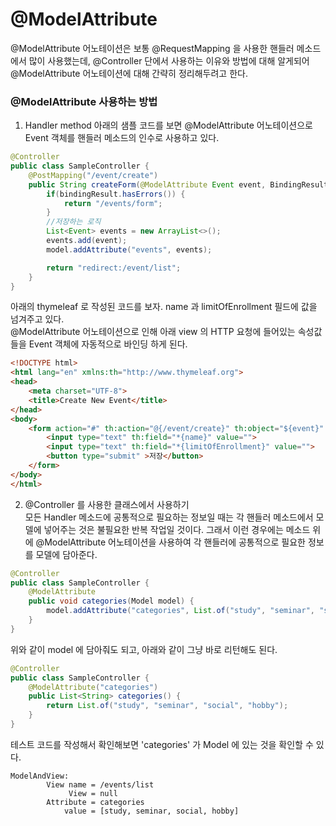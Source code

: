 # @ModelAttribute
@ModelAttribute 어노테이션은 보통 @RequestMapping 을 사용한 핸들러 메소드에서 많이 사용했는데, @Controller 단에서 사용하는 이유와 방법에 대해 알게되어 @ModelAttribute 어노테이션에 대해 간략히 정리해두려고 한다.

### @ModelAttribute 사용하는 방법
1. Handler method
아래의 샘플 코드를 보면 @ModelAttribute 어노테이션으로 Event 객체를 핸들러 메소드의 인수로 사용하고 있다.
```java
@Controller
public class SampleController {
    @PostMapping("/event/create")
    public String createForm(@ModelAttribute Event event, BindingResult bindingResult, Model model) {
        if(bindingResult.hasErrors()) {
            return "/events/form";
        }
        //저장하는 로직
        List<Event> events = new ArrayList<>();
        events.add(event);
        model.addAttribute("events", events);

        return "redirect:/event/list";
    }
}
```
아래의 thymeleaf 로 작성된 코드를 보자. name 과 limitOfEnrollment 필드에 값을 넘겨주고 있다.   
@ModelAttribute 어노테이션으로 인해 아래 view 의 HTTP 요청에 들어있는 속성값들을 Event 객체에 자동적으로 바인딩 하게 된다.
```html
<!DOCTYPE html>
<html lang="en" xmlns:th="http://www.thymeleaf.org">
<head>
    <meta charset="UTF-8">
    <title>Create New Event</title>
</head>
<body>
    <form action="#" th:action="@{/event/create}" th:object="${event}" method="post">
        <input type="text" th:field="*{name}" value="">
        <input type="text" th:field="*{limitOfEnrollment}" value="">
        <button type="submit" >저장</button>
    </form>
</body>
</html>
```

2. @Controller 를 사용한 클래스에서 사용하기  
모든 Handler 메소드에 공통적으로 필요하는 정보일 때는 각 핸들러 메소드에서 모델에 넣어주는 것은 불필요한 반복 작업일 것이다. 
그래서 이런 경우에는 메소드 위에 @ModelAttribute 어노테이션을 사용하여 각 핸들러에 공통적으로 필요한 정보를 모델에 담아준다.

```java
@Controller
public class SampleController {
    @ModelAttribute
    public void categories(Model model) {
        model.addAttribute("categories", List.of("study", "seminar", "social", "hobby"));
    }
}
```
위와 같이 model 에 담아줘도 되고, 아래와 같이 그냥 바로 리턴해도 된다.
```java
@Controller
public class SampleController {
    @ModelAttribute("categories")
    public List<String> categories() {
        return List.of("study", "seminar", "social", "hobby");
    }
}
```
테스트 코드를 작성해서 확인해보면 'categories' 가 Model 에 있는 것을 확인할 수 있다.
```text
ModelAndView:
        View name = /events/list
             View = null
        Attribute = categories
            value = [study, seminar, social, hobby]
```

